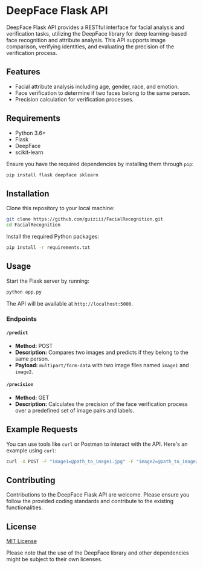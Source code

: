 
# DeepFace Flask API

DeepFace Flask API provides a RESTful interface for facial analysis and verification tasks, utilizing the DeepFace library for deep learning-based face recognition and attribute analysis. This API supports image comparison, verifying identities, and evaluating the precision of the verification process.

## Features

- Facial attribute analysis including age, gender, race, and emotion.
- Face verification to determine if two faces belong to the same person.
- Precision calculation for verification processes.

## Requirements

- Python 3.6+
- Flask
- DeepFace
- scikit-learn

Ensure you have the required dependencies by installing them through `pip`:

```bash
pip install flask deepface sklearn
```

## Installation

Clone this repository to your local machine:

```bash
git clone https://github.com/guiziii/FacialRecognition.git
cd FacialRecognition
```

Install the required Python packages:

```bash
pip install -r requirements.txt
```

## Usage

Start the Flask server by running:

```bash
python app.py
```

The API will be available at `http://localhost:5000`.

### Endpoints

#### `/predict`

- **Method:** POST
- **Description:** Compares two images and predicts if they belong to the same person.
- **Payload:** `multipart/form-data` with two image files named `image1` and `image2`.

#### `/precision`

- **Method:** GET
- **Description:** Calculates the precision of the face verification process over a predefined set of image pairs and labels.

## Example Requests

You can use tools like `curl` or Postman to interact with the API. Here's an example using `curl`:

```bash
curl -X POST -F "image1=@path_to_image1.jpg" -F "image2=@path_to_image2.jpg" http://localhost:5000/predict
```

## Contributing

Contributions to the DeepFace Flask API are welcome. Please ensure you follow the provided coding standards and contribute to the existing functionalities.

## License

[MIT License](LICENSE)

Please note that the use of the DeepFace library and other dependencies might be subject to their own licenses.
